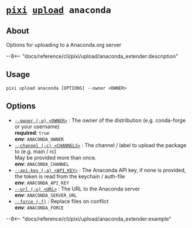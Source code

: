<!--- This file is autogenerated. Do not edit manually! -->
# <code>[pixi](../../pixi.md) [upload](../upload.md) anaconda</code>

## About
Options for uploading to a Anaconda.org server

--8<-- "docs/reference/cli/pixi/upload/anaconda_extender:description"

## Usage
```
pixi upload anaconda [OPTIONS] --owner <OWNER>
```

## Options
- <a id="arg---owner" href="#arg---owner">`--owner (-o) <OWNER>`</a>
:  The owner of the distribution (e.g. conda-forge or your username)
<br>**required**: `true`
<br>**env**: `ANACONDA_OWNER`
- <a id="arg---channel" href="#arg---channel">`--channel (-c) <CHANNELS>`</a>
:  The channel / label to upload the package to (e.g. main / rc)
<br>May be provided more than once.
<br>**env**: `ANACONDA_CHANNEL`
- <a id="arg---api-key" href="#arg---api-key">`--api-key (-a) <API_KEY>`</a>
:  The Anaconda API key, if none is provided, the token is read from the keychain / auth-file
<br>**env**: `ANACONDA_API_KEY`
- <a id="arg---url" href="#arg---url">`--url (-u) <URL>`</a>
:  The URL to the Anaconda server
<br>**env**: `ANACONDA_SERVER_URL`
- <a id="arg---force" href="#arg---force">`--force (-f)`</a>
:  Replace files on conflict
<br>**env**: `ANACONDA_FORCE`

--8<-- "docs/reference/cli/pixi/upload/anaconda_extender:example"
